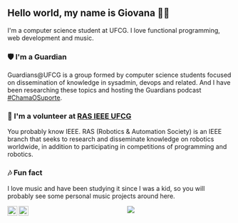 ## Hello world, my name is Giovana 👋🏼

I'm a computer science student at UFCG. I love functional programming, web development and music.

### 🛡️ I'm a Guardian
Guardians@UFCG is a group formed by computer science students focused on dissemination of knowledge in sysadmin, devops and related.
And I have been researching these topics and hosting the Guardians podcast [#ChamaOSuporte](https://anchor.fm/chamaosuporte).
 
### 🦾 I'm a volunteer at [RAS IEEE UFCG](https://github.com/ras-ufcg)
You probably know IEEE. RAS (Robotics & Automation Society) is an IEEE branch that seeks to research and disseminate knowledge on robotics worldwide, in addition to participating in competitions of programming and robotics.

### 🎶 Fun fact
I love music and have been studying it since I was a kid, so you will probably see some personal music projects around here.

[<img align="left" alt="codeSTACKr | LinkedIn" width="22px" src="https://cdn.jsdelivr.net/npm/simple-icons@v3/icons/linkedin.svg" />][linkedin]
[<img align="left" alt="codeSTACKr | Twitter" width="22px" src="https://cdn.jsdelivr.net/npm/simple-icons@3.11.0/icons/twitter.svg" />][Twitter]

<p align="center"> 
 <a><img align="center" src="https://github-readme-stats.vercel.app/api?username=giovanabritooliveira&show_icons=true&" /></a>
</p> 

[linkedin]: https://www.linkedin.com/in/giovana-oliveira-9a5b08116/
[twitter]: https://twitter.com/giovana_bo
